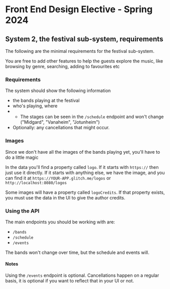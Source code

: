 # Front End Design Elective - Spring 2024

## System 2, the festival sub-system, requirements

The following are the minimal requirements for the festival sub-system.

You are free to add other features to help the guests explore the music, like browsing by genre, searching, adding to favourites etc

### Requirements

The system should show the following information

- the bands playing at the festival
- who's playing, where
- - The stages can be seen in the `/schedule` endpoint and won't change ("Midgard", "Vanaheim", "Jotunheim")
- Optionally: any cancellations that might occur.

### Images

Since we don't have all the images of the bands playing yet, you'll have to do a little magic

In the data you'll find a property called `logo`. If it starts with `https://` then just use it directly. If it starts with anything else, we have the image, and you can find it at `https://YOUR-APP.glitch.me/logos` or `http://localhost:8080/logos`

Some images will have a property called `logoCredits`. If that property exists, you must use the data in the UI to give the author credits.

### Using the API

The main endpoints you should be working with are:

- `/bands`
- `/schedule`
- `/events`

The bands won't change over time, but the schedule and events will.

#### Notes

Using the `/events` endpoint is optional.
Cancellations happen on a regular basis, it is optional if you want to reflect that in your UI or not.
